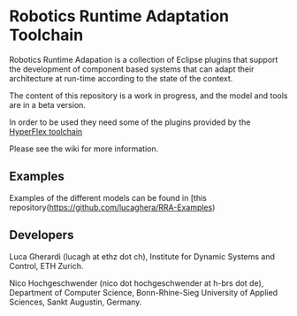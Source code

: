 Robotics Runtime Adaptation Toolchain
======================

Robotics Runtime Adapation is a collection of Eclipse plugins that support the development of component based systems that can adapt their architecture at run-time according to the state of the context. 

The content of this repository is a work in progress, and the model and tools are in a beta version.

In order to be used they need some of the plugins provided by the [HyperFlex toolchain](https://github.com/Robotics-UniBG/HyperFlex)

Please see the wiki for more information.


## Examples

Examples of the different models can be found in [this repository(https://github.com/lucaghera/RRA-Examples)

## Developers

Luca Gherardi (lucagh at ethz dot ch), Institute for Dynamic Systems and Control, ETH Zurich.

Nico Hochgeschwender (nico dot hochgeschwender at h-brs dot de), Department of Computer Science, Bonn-Rhine-Sieg University of Applied Sciences, Sankt Augustin, Germany.